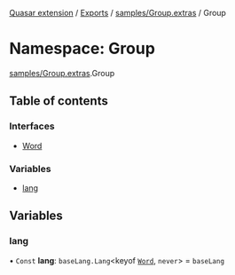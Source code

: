 [Quasar extension](../index.md) / [Exports](../modules.md) / [samples/Group.extras](samples_Group_extras.md) / Group

# Namespace: Group

[samples/Group.extras](samples_Group_extras.md).Group

## Table of contents

### Interfaces

- [Word](../interfaces/samples_Group_extras.Group.Word.md)

### Variables

- [lang](samples_Group_extras.Group.md#lang)

## Variables

### lang

• `Const` **lang**: `baseLang.Lang`<keyof [`Word`](../interfaces/samples_Group_extras.Group.Word.md), `never`\> = `baseLang`
